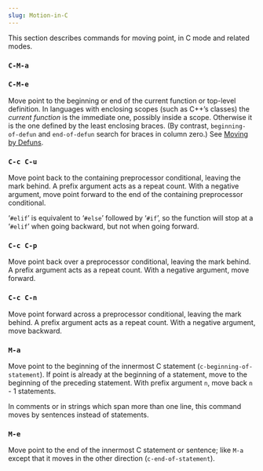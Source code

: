 ```yaml
---
slug: Motion-in-C
---
```


This section describes commands for moving point, in C mode and related modes.

### `C-M-a`

### `C-M-e`

Move point to the beginning or end of the current function or top-level definition. In languages with enclosing scopes (such as C++’s classes) the *current function* is the immediate one, possibly inside a scope. Otherwise it is the one defined by the least enclosing braces. (By contrast, `beginning-of-defun` and `end-of-defun` search for braces in column zero.) See [Moving by Defuns](/docs/emacs/Moving-by-Defuns).

### `C-c C-u`

Move point back to the containing preprocessor conditional, leaving the mark behind. A prefix argument acts as a repeat count. With a negative argument, move point forward to the end of the containing preprocessor conditional.

‘`#elif`’ is equivalent to ‘`#else`’ followed by ‘`#if`’, so the function will stop at a ‘`#elif`’ when going backward, but not when going forward.

### `C-c C-p`

Move point back over a preprocessor conditional, leaving the mark behind. A prefix argument acts as a repeat count. With a negative argument, move forward.

### `C-c C-n`

Move point forward across a preprocessor conditional, leaving the mark behind. A prefix argument acts as a repeat count. With a negative argument, move backward.

### `M-a`

Move point to the beginning of the innermost C statement (`c-beginning-of-statement`). If point is already at the beginning of a statement, move to the beginning of the preceding statement. With prefix argument `n`, move back `n` - 1 statements.

In comments or in strings which span more than one line, this command moves by sentences instead of statements.

### `M-e`

Move point to the end of the innermost C statement or sentence; like `M-a` except that it moves in the other direction (`c-end-of-statement`).
